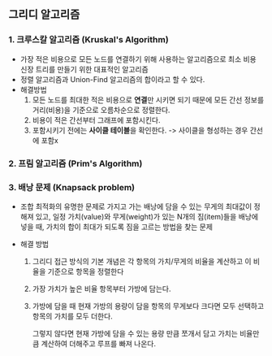 ## 그리디 알고리즘

### 1. 크루스칼 알고리즘 (Kruskal's Algorithm)

- 가장 적은 비용으로 모든 노드를 연결하기 위해 사용하는 알고리즘으로 최소 비용 신장 트리를 만들기 위한 대표적인 알고리즘
- 정렬 알고리즘과 Union-Find 알고리즘의 합이라고 할 수 있다.
- 해결방법
  1. 모든 노드를 최대한 적은 비용으로 **연결**만 시키면 되기 때문에 모든 간선 정보를 거리(비용)을 기준으로 오름차순으로 정렬한다.
  2. 비용이 적은 간선부터 그래프에 포함시킨다.
  3. 포함시키기 전에는 **사이클 테이블**을 확인한다. -> 사이클을 형성하는 경우 간선에 포함x



### 2.  프림 알고리즘 (Prim's Algorithm)

### 3.  배낭 문제 (Knapsack problem)

- 조합 최적화의 유명한 문제로 가지고 가는 배낭에 담을 수 있는 무게의 최대값이 정해져 있고, 일정 가치(value)와 무게(weight)가 있는 N개의 짐(item)들을 배낭에 넣을 때, 가치의 합이 최대가 되도록 짐을 고르는 방법을 찾는 문제

- 해결 방법

  1. 그리디 접근 방식의 기본 개념은 각 항목의 가치/무게의 비율을 계산하고 이 비율을 기준으로 항목을 정렬한다

  2. 가장 가치가 높은 비율 항목부터 가방에 담는다. 

  3. 가방에 담을 때 현재 가방의 용량이 담을 항목의 무게보다 크다면 모두 선택하고 항목의 가치를 모두 더한다. 

     그렇지 않다면 현재 가방에 담을 수 있는 용량 만큼 쪼개서 담고 가치는 비율만큼 계산하여 더해주고 루프를 빠져 나온다.

     






